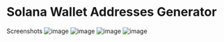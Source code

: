 # Solana Wallet Addresses Generator

Screenshots
![image](https://github.com/user-attachments/assets/984dcf86-fbb6-47e4-9c08-e2ece9535265?raw=true)
![image](https://github.com/user-attachments/assets/04fafcd5-dc51-44ff-9ed5-e6d835559393)
![image](https://github.com/user-attachments/assets/8fb333ef-700a-4c12-a706-51ff674f07e1)
![image](https://github.com/user-attachments/assets/5839af3e-4fcf-4156-81c7-6f4b81fd9492)

